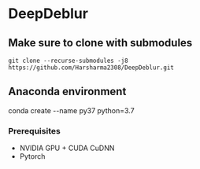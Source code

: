 # DeepDeblur

## Make sure to clone with submodules
```
git clone --recurse-submodules -j8 https://github.com/Harsharma2308/DeepDeblur.git
```

## Anaconda environment
conda create --name py37 python=3.7



### Prerequisites
- NVIDIA GPU + CUDA CuDNN
- Pytorch

